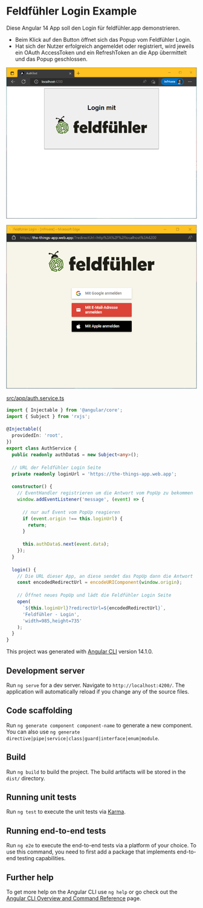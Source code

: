 # Feldfühler Login Example

Diese Angular 14 App soll den Login für feldfühler.app demonstrieren.
- Beim Klick auf den Button öffnet sich das Popup vom Feldfühler Login.
- Hat sich der Nutzer erfolgreich angemeldet oder registriert, wird jeweils ein OAuth AccessToken und ein RefreshToken an die App übermittelt und das Popup geschlossen.

![](docs/Browser1.png)

![](docs/Browser2.png)


[src/app/auth.service.ts](src/app/auth.service.ts)
```ts
import { Injectable } from '@angular/core';
import { Subject } from 'rxjs';

@Injectable({
  providedIn: 'root',
})
export class AuthService {
  public readonly authData$ = new Subject<any>();

  // URL der Feldfühler Login Seite
  private readonly loginUrl = 'https://the-things-app.web.app';

  constructor() {
    // EventHandler registrieren um die Antwort vom PopUp zu bekommen
    window.addEventListener('message', (event) => {

      // nur auf Event vom PopUp reagieren
      if (event.origin !== this.loginUrl) {
        return;
      }

      this.authData$.next(event.data);
    });
  }

  login() {
    // Die URL dieser App, an diese sendet das PopUp dann die Antwort
    const encodedRedirectUrl = encodeURIComponent(window.origin);

    // Öffnet neues PopUp und lädt die Feldfühler Login Seite
    open(
      `${this.loginUrl}?redirectUrl=${encodedRedirectUrl}`,
      'Feldfühler - Login',
      'width=985,height=735'
    );
  }
}

```

This project was generated with [Angular CLI](https://github.com/angular/angular-cli) version 14.1.0.

## Development server

Run `ng serve` for a dev server. Navigate to `http://localhost:4200/`. The application will automatically reload if you change any of the source files.

## Code scaffolding

Run `ng generate component component-name` to generate a new component. You can also use `ng generate directive|pipe|service|class|guard|interface|enum|module`.

## Build

Run `ng build` to build the project. The build artifacts will be stored in the `dist/` directory.

## Running unit tests

Run `ng test` to execute the unit tests via [Karma](https://karma-runner.github.io).

## Running end-to-end tests

Run `ng e2e` to execute the end-to-end tests via a platform of your choice. To use this command, you need to first add a package that implements end-to-end testing capabilities.

## Further help

To get more help on the Angular CLI use `ng help` or go check out the [Angular CLI Overview and Command Reference](https://angular.io/cli) page.
